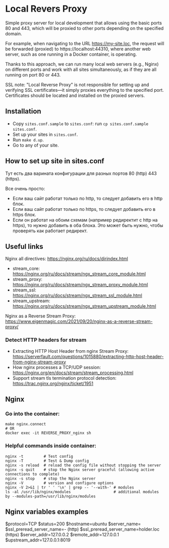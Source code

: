 Local Revers Proxy
==================
Simple proxy server for local development that allows using the basic ports 80 and 443, which will be proxied to other ports depending on the specified domain.

For example, when navigating to the URL https://my-site.loc, the request will be forwarded (proxied) to https://localhost:44310, where another web server, such as one running in a Docker container, is operating.

Thanks to this approach, we can run many local web servers (e.g., Nginx) on different ports and work with all sites simultaneously, as if they are all running on port 80 or 443.

SSL note: "Local Reverse Proxy" is not responsible for setting up and verifying SSL certificates—it simply proxies everything to the specified port. Certificates should be located and installed on the proxied servers.


Installation
------------
- Copy `sites.conf.sample` to `sites.conf`: run `cp sites.conf.sample sites.conf`.
- Set up your sites in `sites.conf`.
- Run `make d.up`.
- Go to any of your site.


How to set up site in sites.conf
--------------------------------
Тут есть два варината конфигурации для разных портов 80 (http) 443 (https). 

Все очень просто: 
- Если ваш сайт работат только по http, то следует добавить его в http блок.
- Если ваш сайт работат только по https, то следует добавить его в https блок.
- Если он работат на обоим схемам (например редиректит с http на https), то нужно добавить в оба блока. Это может быть нужно, чтобы проверять как работает редирект.


Useful links
------------
Nginx all directives: <https://nginx.org/ru/docs/dirindex.html>
  - stream_core:     <https://nginx.org/ru/docs/stream/ngx_stream_core_module.html>
  - stream_proxy:    <https://nginx.org/ru/docs/stream/ngx_stream_proxy_module.html>
  - stream_ssl:      <https://nginx.org/ru/docs/stream/ngx_stream_ssl_module.html>
  - stream_upstream: <https://nginx.org/ru/docs/stream/ngx_stream_upstream_module.html>

Nginx as a Reverse Stream Proxy: <https://www.eigenmagic.com/2021/09/20/nginx-as-a-reverse-stream-proxy/>

### Detect HTTP headers for stream
- Extracting HTTP Host Header from nginx Stream Proxy: <https://serverfault.com/questions/1015880/extracting-http-host-header-from-nginx-stream-proxy>
- How nginx processes a TCP/UDP session: <https://nginx.org/en/docs/stream/stream_processing.html>
- Support stream tls termination protocol detection: <https://trac.nginx.org/nginx/ticket/1951>



Nginx
-----
### Go into the container:
```shell
make nginx.connect
# OR
docker exec -it REVERSE_PROXY_nginx sh
```

### Helpful commands inside container:
```shell
nginx -t         # Test config
nginx -T         # Test & Dump config
nginx -s reload  # reload the config file without stopping the server
nginx -s quit    # stop the Nginx server graceful (allowing active connections to complete)
nginx -s stop    # stop the Nginx server
nginx -V         # version and configure options
nginx -V 2>&1 | tr ' ' '\n' | grep -- '--with-' # modules
ls -al /usr/lib/nginx/modules                   # additional modules by --modules-path=/usr/lib/nginx/modules
```



Nginx variables examples
------------------------
$protocol=TCP
$status=200
$hostname=ubuntu
$server_name=
$ssl_preread_server_name=-          (http)
$ssl_preread_server_name=holder.loc (https)
$server_addr=127.0.0.2
$remote_addr=127.0.0.1
$upstream_addr=127.0.0.1:8019
